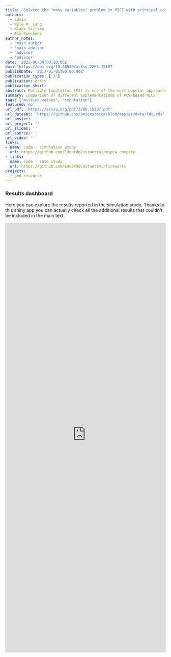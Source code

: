 ```yaml
---
title: 'Solving the "many variables" problem in MICE with principal component regression'
authors:
  - admin
  - Kyle M. Lang
  - Klaas Sijtsma
  - Tim Reeskens
author_notes:
  - 'main author'
  - 'main advisor'
  - 'advisor'
  - 'advisor'
date: '2022-06-30T00:10:00Z'
doi: 'https://doi.org/10.48550/arXiv.2206.15107'
publishDate: '2017-01-01T00:00:00Z'
publication_types: ['3']
publication: arXiv
publication_short: 
abstract: Multiple Imputation (MI) is one of the most popular approaches to addressing missing values in questionnaires and surveys. MI with multivariate imputation by chained equations (MICE) allows flexible imputation of many types of data. In MICE, for each variable under imputation, the imputer needs to specify which variables should act as predictors in the imputation model. The selection of these predictors is a difficult, but fundamental, step in the MI procedure, especially when there are many variables in a data set. In this project, we explore the use of principal component regression (PCR) as a univariate imputation method in the MICE algorithm to automatically address the "many variables" problem that arises when imputing large social science data. We compare different implementations of PCR-based MICE with a correlation-thresholding strategy by means of a Monte Carlo simulation study and a case study. We find the use of PCR on a variable-by-variable basis to perform best and that it can perform closely to expertly designed imputation procedures.
summary: Comparison of different implementations of PCR-based MICE
tags: ["missing values", "imputation"]
featured: no
url_pdf: 'https://arxiv.org/pdf/2206.15107.pdf'
url_dataset: 'https://github.com/amices/mice/blob/master/data/fdd.rda'
url_poster: ''
url_project: ''
url_slides: ''
url_source: ''
url_video: ''
links:
- name: Code - simulation study
  url: https://github.com/EdoardoCostantini/mipca_compare
- links:
  name: Code - sase study
  url: https://github.com/EdoardoCostantini/fireworks
projects:
  - phd-research
---
```


### Results dashboard

Here you can explore the results reported in the simulation study. 
Thanks to this shiny app you can actually check all the additional results that couldn't be included in the main text.

<iframe height="1350" width="100%" frameborder="no" src="https://edoardocostantini.shinyapps.io/shiny-mi-pca-plot/?_ga=2.187725984.929064409.1659041054-1213691852.1658930327"> </iframe>